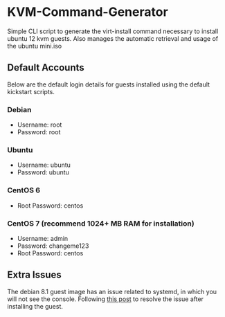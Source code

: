 KVM-Command-Generator
=====================

Simple CLI script to generate the virt-install command necessary to install ubuntu 12 kvm guests. Also manages the automatic retrieval and usage of the ubuntu mini.iso


## Default Accounts
Below are the default login details for guests installed using the default kickstart scripts.
### Debian
* Username: root
* Password: root

### Ubuntu
* Username: ubuntu
* Password: ubuntu

### CentOS 6
* Root Password: centos

### CentOS 7 (recommend 1024+ MB RAM for installation)
* Username: admin
* Password: changeme123
* Root Password: centos


## Extra Issues
The debian 8.1 guest image has an issue related to systemd, in which you will not see the console. Following [this post](https://unix.stackexchange.com/questions/203768/debian-8-kvm-guest-loading-initial-ramdisk) to resolve the issue after installing the guest.
